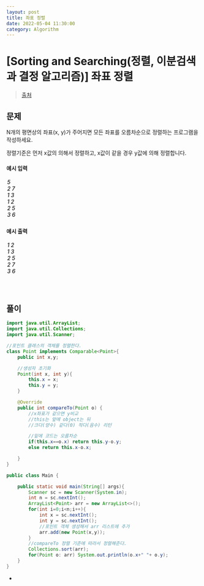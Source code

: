 ```yaml
---
layout: post
title: 좌표 정렬
date: 2022-05-04 11:30:00
category: Algorithm
---
```


# [Sorting and Searching(정렬, 이분검색과 결정 알고리즘)] 좌표 정렬

> [출처](https://www.inflearn.com/course/%EC%9E%90%EB%B0%94-%EC%95%8C%EA%B3%A0%EB%A6%AC%EC%A6%98-%EB%AC%B8%EC%A0%9C%ED%92%80%EC%9D%B4-%EC%BD%94%ED%85%8C%EB%8C%80%EB%B9%84/)

## 문제

N개의 평면상의 좌표(x, y)가 주어지면 모든 좌표를 오름차순으로 정렬하는 프로그램을 작성하세요.

정렬기준은 먼저 x값의 의해서 정렬하고, x값이 같을 경우 y값에 의해 정렬합니다.

#### 예시 입력

<h5 style = "margin-top:3px; margin-left:2px;font-weight:550">
5<br>
2 7<br>
1 3<br>
1 2<br>
2 5<br>
3 6<br>

</h5>

#### 예시 출력

<h5 style = "margin-top:3px; margin-left:2px; font-weight:550">
1 2<br>
1 3<br>
2 5<br>
2 7<br>
3 6<br>
</h5>

<div style="height:20px;"></div>

## 풀이

```java
import java.util.ArrayList;
import java.util.Collections;
import java.util.Scanner;

//포인트 클래스의 객체를 정렬한다.
class Point implements Comparable<Point>{
    public int x,y;

    //생성자 초기화
    Point(int x, int y){
        this.x = x;
        this.y = y;
    }

    @Override
    public int compareTo(Point o) {
        //x좌표가 같으면 y비교
        //this는 앞에 object는 뒤
        //크다(양수) 같다(0) 작다(음수) 리턴

        //밑에 코드는 오름차순
        if(this.x==o.x) return this.y-o.y;
        else return this.x-o.x;

    }
}

public class Main {

    public static void main(String[] args){
        Scanner sc = new Scanner(System.in);
        int n = sc.nextInt();
        ArrayList<Point> arr = new ArrayList<>();
        for(int i=0;i<n;i++){
            int x = sc.nextInt();
            int y = sc.nextInt();
            //포인트 객체 생성해서 arr 리스트에 추가
            arr.add(new Point(x,y));
        }
        //compareTo 정렬 기준에 따라서 정렬해준다.
        Collections.sort(arr);
        for(Point o: arr) System.out.println(o.x+" "+ o.y);
    }
}
```

-
